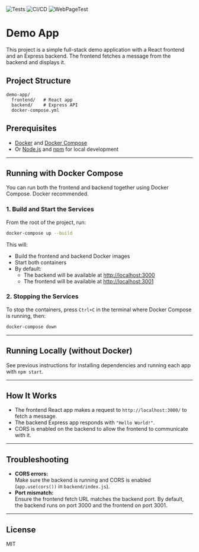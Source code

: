 ![Tests](https://github.com/skatsev-catchpoint/demo-app/actions/workflows/ci-cd.yml/badge.svg?branch=develop&job=test) 
![CI/CD](https://github.com/skatsev-catchpoint/demo-app/actions/workflows/ci-cd.yml/badge.svg?branch=develop&job=ci-cd) 
![WebPageTest](https://github.com/skatsev-catchpoint/demo-app/actions/workflows/ci-cd.yml/badge.svg?branch=develop&job=wpt) 


# Demo App

This project is a simple full-stack demo application with a React frontend and an Express backend. The frontend fetches a message from the backend and displays it.

## Project Structure

```
demo-app/
  frontend/   # React app
  backend/    # Express API
  docker-compose.yml
```

## Prerequisites

- [Docker](https://www.docker.com/) and [Docker Compose](https://docs.docker.com/compose/)
- Or [Node.js](https://nodejs.org/) and [npm](https://www.npmjs.com/) for local development

---

## Running with Docker Compose

You can run both the frontend and backend together using Docker Compose. Docker recommended. 

### 1. Build and Start the Services

From the root of the project, run:

```sh
docker-compose up --build
```

This will:
- Build the frontend and backend Docker images
- Start both containers
- By default:
  - The backend will be available at [http://localhost:3000](http://localhost:3000)
  - The frontend will be available at [http://localhost:3001](http://localhost:3001)

### 2. Stopping the Services

To stop the containers, press `Ctrl+C` in the terminal where Docker Compose is running, then:

```sh
docker-compose down
```

---

## Running Locally (without Docker)

See previous instructions for installing dependencies and running each app with `npm start`.

---

## How It Works

- The frontend React app makes a request to `http://localhost:3000/` to fetch a message.
- The backend Express app responds with `"Hello World!"`.
- CORS is enabled on the backend to allow the frontend to communicate with it.

---

## Troubleshooting

- **CORS errors:**  
  Make sure the backend is running and CORS is enabled (`app.use(cors())` in `backend/index.js`).
- **Port mismatch:**  
  Ensure the frontend fetch URL matches the backend port. By default, the backend runs on port 3000 and the frontend on port 3001.

---

## License

MIT
